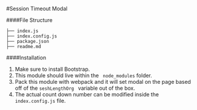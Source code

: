 #Session Timeout Modal

####File Structure
```
├── index.js
├── index.config.js
├── package.json
├── readme.md
```
####Installation
1. Make sure to install Bootstrap.
2. This module should live within the ``` node_modules``` folder.
3. Pack this module with webpack and it will set modal on the page based off of the ```seshLengthOrg ``` variable out of the box.
4. The actual count down number can be modified inside the ```index.config.js``` file. 
